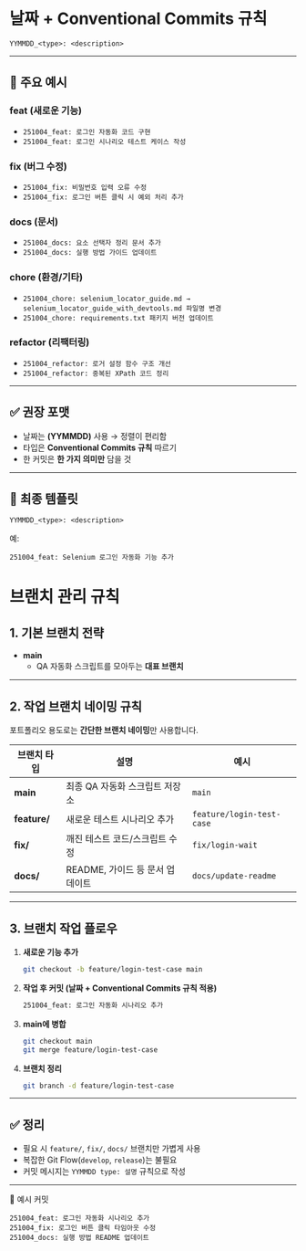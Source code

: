 #  날짜 + Conventional Commits 규칙

```
YYMMDD_<type>: <description>
```

---

## 🔑 주요 예시

### feat (새로운 기능)
- `251004_feat: 로그인 자동화 코드 구현`
- `251004_feat: 로그인 시나리오 테스트 케이스 작성`

### fix (버그 수정)
- `251004_fix: 비밀번호 입력 오류 수정`
- `251004_fix: 로그인 버튼 클릭 시 예외 처리 추가`

### docs (문서)
- `251004_docs: 요소 선택자 정리 문서 추가`
- `251004_docs: 실행 방법 가이드 업데이트`

### chore (환경/기타)
- `251004_chore: selenium_locator_guide.md → selenium_locator_guide_with_devtools.md 파일명 변경`
- `251004_chore: requirements.txt 패키지 버전 업데이트`

### refactor (리팩터링)
- `251004_refactor: 로거 설정 함수 구조 개선`
- `251004_refactor: 중복된 XPath 코드 정리`

---

## ✅ 권장 포맷
- 날짜는 **(YYMMDD)** 사용 → 정렬이 편리함
- 타입은 **Conventional Commits 규칙** 따르기
- 한 커밋은 **한 가지 의미만** 담을 것

---

## 📌 최종 템플릿

```
YYMMDD_<type>: <description>
```

예:  
```
251004_feat: Selenium 로그인 자동화 기능 추가
```

# 브랜치 관리 규칙

## 1. 기본 브랜치 전략
- **main**  
  - QA 자동화 스크립트를 모아두는 **대표 브랜치**  
---

## 2. 작업 브랜치 네이밍 규칙
포트폴리오 용도로는 **간단한 브랜치 네이밍**만 사용합니다.

| 브랜치 타입   | 설명 | 예시 |
|--------------|------|------|
| **main**     | 최종 QA 자동화 스크립트 저장소 | `main` |
| **feature/** | 새로운 테스트 시나리오 추가 | `feature/login-test-case` |
| **fix/**     | 깨진 테스트 코드/스크립트 수정 | `fix/login-wait` |
| **docs/**    | README, 가이드 등 문서 업데이트 | `docs/update-readme` |

---

## 3. 브랜치 작업 플로우
1. **새로운 기능 추가**  
   ```bash
   git checkout -b feature/login-test-case main
   ```

2. **작업 후 커밋 (날짜 + Conventional Commits 규칙 적용)**  
   ```bash
   251004_feat: 로그인 자동화 시나리오 추가
   ```

3. **main에 병합**  
   ```bash
   git checkout main
   git merge feature/login-test-case
   ```

4. **브랜치 정리**  
   ```bash
   git branch -d feature/login-test-case
   ```

---

## ✅ 정리
- 필요 시 `feature/`, `fix/`, `docs/` 브랜치만 가볍게 사용  
- 복잡한 Git Flow(`develop`, `release`)는 불필요  
- 커밋 메시지는 `YYMMDD type: 설명` 규칙으로 작성  
---

📌 예시 커밋
```
251004_feat: 로그인 자동화 시나리오 추가
251004_fix: 로그인 버튼 클릭 타임아웃 수정
251004_docs: 실행 방법 README 업데이트
```
